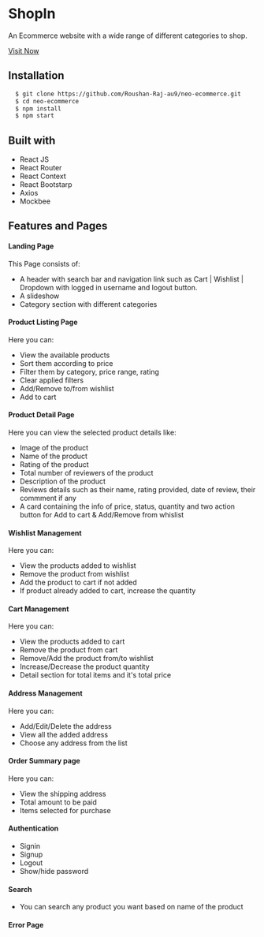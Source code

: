 # ShopIn

An Ecommerce website with a wide range of different categories to shop.

 [Visit Now](https://neo-shopin.netlify.app/) 

## Installation

```bash
  $ git clone https://github.com/Roushan-Raj-au9/neo-ecommerce.git
  $ cd neo-ecommerce
  $ npm install
  $ npm start
```


## Built with

- React JS
- React Router
- React Context
- React Bootstarp
- Axios
- Mockbee

## Features and Pages
####  Landing Page
This Page consists of:
- A header with search bar and navigation link such as Cart | Wishlist | Dropdown with logged in username and logout button.
- A slideshow
- Category section with different categories

#### Product Listing Page
Here you can:

- View the available products
- Sort them according to price
- Filter them by category, price range, rating
- Clear applied filters
- Add/Remove to/from wishlist
- Add to cart

#### Product Detail Page
Here you can view the selected product details like:
- Image of the product
- Name of the product
- Rating of the product
- Total number of reviewers of the product
- Description of the product
- Reviews details such as their name, rating provided, date of review, their commment if any
- A card containing the info of price, status, quantity and two action button for Add to cart & Add/Remove from whislist


#### Wishlist Management
Here you can:
- View the products added to wishlist
- Remove the product from wishlist
- Add the product to cart if not added
- If product already added to cart, increase the quantity

#### Cart Management
Here you can:
- View the products added to cart
- Remove the product from cart
- Remove/Add the product from/to wishlist
- Increase/Decrease the product quantity
- Detail section for total items and it's total price

#### Address Management
Here you can:
- Add/Edit/Delete the address
- View all the added address
- Choose any address from the list

#### Order Summary page
Here you can:
- View the shipping address
- Total amount to be paid
- Items selected for purchase

#### Authentication
- Signin
- Signup
- Logout
- Show/hide password

#### Search
- You can search any product you want based on name of the product

#### Error Page







    